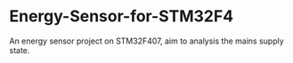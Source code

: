 # Energy-Sensor-for-STM32F4
An energy sensor project on STM32F407, aim to analysis the mains supply state.
